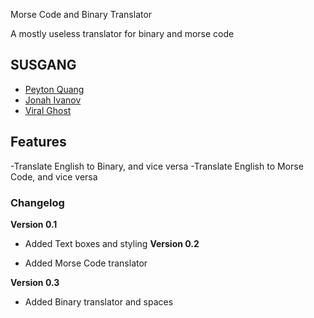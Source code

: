 Morse Code and Binary Translator

A mostly useless translator for binary and morse code

## SUSGANG

- [Peyton Quang](http://#susboy.github.io)
- [Jonah Ivanov](http://link-to-website-here/)
- [Viral Ghost](http://swiftninja99.github.io)

## Features

-Translate English to Binary, and vice versa
-Translate English to Morse Code, and vice versa

### Changelog

**Version 0.1**

- Added Text boxes and styling
**Version 0.2**

- Added Morse Code translator

**Version 0.3**

- Added Binary translator and spaces
